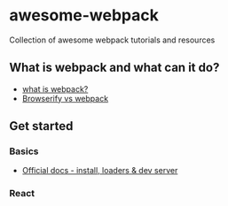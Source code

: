 # awesome-webpack
Collection of awesome webpack tutorials and resources

## What is webpack and what can it do?
- [what is webpack?](https://webpack.github.io/docs/what-is-webpack.html)
- [Browserify vs webpack](https://medium.com/@housecor/browserify-vs-webpack-b3d7ca08a0a9#.oxogf9o2o)

## Get started
### Basics
- [Official docs - install, loaders & dev server](https://webpack.github.io/docs/tutorials/getting-started/)

### React


